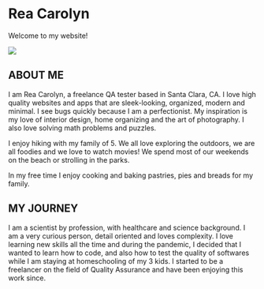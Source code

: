 <html>
<body>
  <h1>Rea Carolyn</h1>
  <p>Welcome to my website!</p>
  <img src="https://content.codecademy.com/articles/github-pages-via-web-app/happy-ice-cream.gif" />
  
  <h2>ABOUT ME</h2>
    <p>I am Rea Carolyn,  a freelance QA tester based in Santa Clara, CA. I love high quality websites and apps that are sleek-looking, organized, modern and minimal. I see bugs quickly because I am a perfectionist. My inspiration is my love of  interior design, home organizing and the art of photography. I also  love solving math problems and puzzles. </p>
  
<p>I enjoy hiking with my family of 5. We all  love exploring the outdoors, we are all foodies and we love to watch movies! We spend most of our weekends on the beach or strolling in the parks. </p>
  
<p>In my free time I enjoy  cooking and baking pastries, pies and breads for my family.</p>
    </p>
   <h2>MY JOURNEY</h2>
    <p>I am a scientist by profession, with healthcare and science background. I am a very curious person, detail oriented and loves complexity. I love learning new skills all the time and during the pandemic, I decided that I wanted to learn how to code, and also how to test the quality of softwares while I am staying at homeschooling of my 3 kids. I started to be a freelancer on the field of Quality Assurance and have been enjoying this work since.  </p>

</body>
</html>
